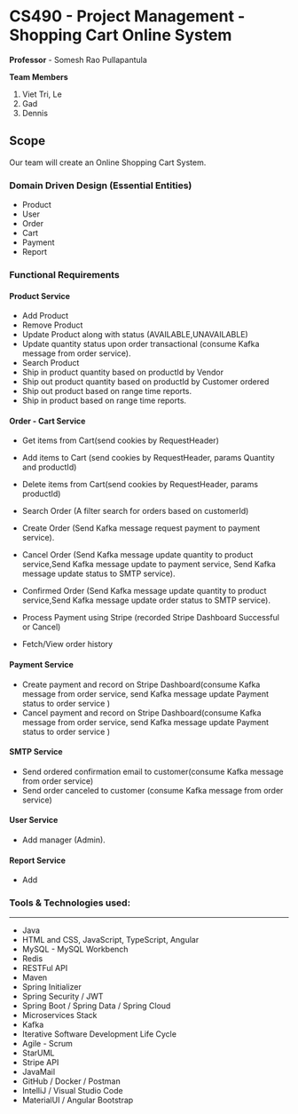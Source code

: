 # CS490 - Project Management - Shopping Cart Online System

**Professor** - Somesh Rao Pullapantula

**Team Members**
1.  Viet Tri, Le
2.  Gad
2.  Dennis

## Scope
Our team will create an Online Shopping Cart System.
### Domain Driven Design (Essential Entities)
- Product
- User
- Order
- Cart
- Payment
- Report
###  Functional  Requirements

#### Product Service
- Add Product
- Remove Product
- Update Product along with status (AVAILABLE,UNAVAILABLE)
- Update quantity status upon order transactional (consume Kafka message from order service).
- Search Product
- Ship in product quantity based on productId by Vendor
- Ship out product quantity based on productId by Customer ordered
- Ship out product based on range time reports.
- Ship in product based on range time reports.

#### Order - Cart Service
- Get items from Cart(send cookies by RequestHeader)
- Add items to Cart (send cookies by RequestHeader, params Quantity and productId)
- Delete items from Cart(send cookies by RequestHeader, params productId)

- Search Order (A filter search for orders based on customerId)
- Create Order (Send Kafka message request payment to payment service).
- Cancel Order (Send Kafka message update quantity to product service,Send Kafka message update to payment service, Send Kafka message update status to SMTP service).
- Confirmed Order (Send Kafka message update quantity to product service,Send Kafka message update order status to SMTP service).
- Process Payment using Stripe (recorded Stripe Dashboard Successful or Cancel)
- Fetch/View order history

#### Payment Service
- Create payment and record on Stripe Dashboard(consume Kafka message from order service, send Kafka message update Payment status to order service )
- Cancel payment and record on Stripe Dashboard(consume Kafka message from order service, send Kafka message update Payment status to order service )

#### SMTP Service
- Send ordered confirmation email to customer(consume Kafka message from order service)
- Send order canceled to customer (consume Kafka message from order service)

#### User Service
- Add manager (Admin).

#### Report Service
- Add 


### Tools & Technologies used:
---
* Java
* HTML and CSS, JavaScript, TypeScript,  Angular
* MySQL - MySQL Workbench
* Redis
* RESTFul API
* Maven
* Spring Initializer
* Spring Security / JWT
* Spring Boot / Spring Data / Spring Cloud
* Microservices Stack
* Kafka
* Iterative Software Development Life Cycle
* Agile - Scrum
* StarUML
* Stripe API
* JavaMail
* GitHub / Docker / Postman
* IntelliJ / Visual Studio Code
* MaterialUI / Angular Bootstrap
